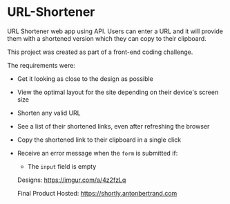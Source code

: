 # URL-Shortener
URL Shortener web app using API. Users can enter a URL and it will provide them with a shortened version which they can copy to their clipboard.

This project was created as part of a front-end coding challenge.

The requirements were:
- Get it looking as close to the design as possible
- View the optimal layout for the site depending on their device's screen size
- Shorten any valid URL
- See a list of their shortened links, even after refreshing the browser
- Copy the shortened link to their clipboard in a single click
- Receive an error message when the `form` is submitted if:
  - The `input` field is empty
  
  Designs:
  https://imgur.com/a/4z2fzLq
  
  Final Product Hosted:
  https://shortly.antonbertrand.com
